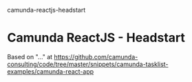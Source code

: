 camunda-reactjs-headstart
# Camunda ReactJS - Headstart

Based on "..." at https://github.com/camunda-consulting/code/tree/master/snippets/camunda-tasklist-examples/camunda-react-app
